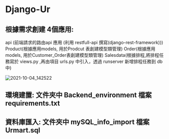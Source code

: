 # Django-Ur

## 根據需求創建 4個應用:
api (前端請求的路由api 應用 (利用 restfull-api 撰寫(django-rest-framework)))
Product(根據應用models, 用於Prodcut 表創建模型類管理)
Order(根據應用models, 用於Customer_Order表創建模型類管理)
Salesdata(根據排程,將排程任務寫於 views.py ,再由項目 urls.py 中引入，透過 runserver 新增排程任務到 db 中)




![2021-10-04_142522](https://user-images.githubusercontent.com/69343608/135803352-99d6cbaf-18db-41d6-bdcb-576e7471164d.jpg)





## 環境建置: 文件夾中 Backend_environment 檔案  requirements.txt
## 資料庫匯入:  文件夾中 mySQL_info_import 檔案 Urmart.sql

